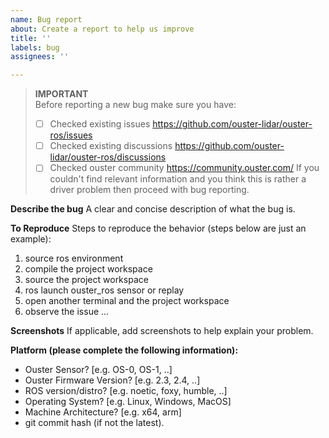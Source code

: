 ```yaml
---
name: Bug report
about: Create a report to help us improve
title: ''
labels: bug
assignees: ''

---
```


> **IMPORTANT**  
> Before reporting a new bug make sure you have:
> - [ ] Checked existing issues https://github.com/ouster-lidar/ouster-ros/issues
> - [ ] Checked existing discussions https://github.com/ouster-lidar/ouster-ros/discussions
> - [ ] Checked ouster community https://community.ouster.com/
> If you couldn't find relevant information and you think this is rather a driver 
> problem then proceed with bug reporting.

**Describe the bug**
A clear and concise description of what the bug is.

**To Reproduce**
Steps to reproduce the behavior (steps below are just an example):
1. source ros environment
2. compile the project workspace
3. source the project workspace
4. ros launch ouster_ros sensor or replay
5. open another terminal and the project workspace
6. observe the issue ...

**Screenshots**
If applicable, add screenshots to help explain your problem.

**Platform (please complete the following information):**
- Ouster Sensor? \[e.g. OS-0, OS-1, ..\]
- Ouster Firmware Version? \[e.g. 2.3, 2.4, ..\]
- ROS version/distro? \[e.g. noetic, foxy, humble, ..\]
- Operating System? \[e.g. Linux, Windows, MacOS\]
- Machine Architecture? \[e.g. x64, arm\]
- git commit hash (if not the latest).
